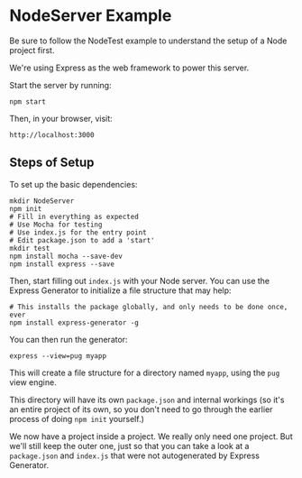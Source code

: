 # NodeServer Example

Be sure to follow the NodeTest example to understand the setup of a Node project first.

We're using Express as the web framework to power this server.

Start the server by running:

```
npm start
```

Then, in your browser, visit:

```
http://localhost:3000
```

## Steps of Setup

To set up the basic dependencies:

```
mkdir NodeServer
npm init
# Fill in everything as expected
# Use Mocha for testing
# Use index.js for the entry point
# Edit package.json to add a 'start'
mkdir test
npm install mocha --save-dev
npm install express --save
```

Then, start filling out `index.js` with your Node server.
You can use the Express Generator to initialize a file structure that may help:

```
# This installs the package globally, and only needs to be done once, ever
npm install express-generator -g
```

You can then run the generator:

```
express --view=pug myapp
```

This will create a file structure for a directory named `myapp`, using the `pug`
view engine.

This directory will have its own `package.json` and internal workings (so it's
an entire project of its own, so you don't need to go through the earlier
process of doing `npm init` yourself.)

We now have a project inside a project. We really only need one project. But
we'll still keep the outer one, just so that you can take a look at a `package.json`
and `index.js` that were not autogenerated by Express Generator.

